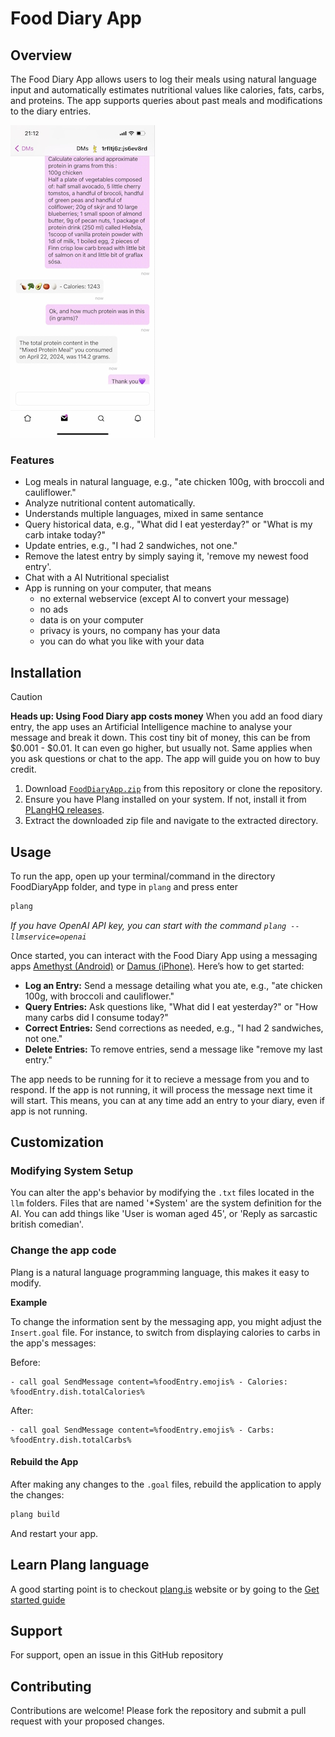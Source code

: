 # Food Diary App

## Overview
The Food Diary App allows users to log their meals using natural language input and automatically estimates nutritional values like calories, fats, carbs, and proteins. The app supports queries about past meals and modifications to the diary entries.

![Using Food Diary app on mobile](./usage.jpg)

### Features
- Log meals in natural language, e.g., "ate chicken 100g, with broccoli and cauliflower."
- Analyze nutritional content automatically.
- Understands multiple languages, mixed in same sentance
- Query historical data, e.g., "What did I eat yesterday?" or "What is my carb intake today?"
- Update entries, e.g., "I had 2 sandwiches, not one."
- Remove the latest entry by simply saying it, 'remove my newest food entry'.
- Chat with a AI Nutritional specialist 
- App is running on your computer, that means
    - no external webservice (except AI to convert your message)
    - no ads
    - data is on your computer
    - privacy is yours, no company has your data
    - you can do what you like with your data

## Installation


> [!CAUTION]
> **Heads up: Using Food Diary app costs money**
> When you add an food diary entry, the app uses an Artificial Intelligence machine to analyse your message and break it down. This cost tiny bit of money, this can be from $0.001 - $0.01. It can even go higher, but usually not. Same applies when you ask questions or chat to the app. The app will guide you on how to buy credit.

1. Download [`FoodDiaryApp.zip`](https://raw.githubusercontent.com/ingig/FoodDiaryApp/main/FoodDiaryApp.zip) from this repository or clone the repository.
2. Ensure you have Plang installed on your system. If not, install it from [PLangHQ releases](https://github.com/PLangHQ/plang/releases).
3. Extract the downloaded zip file and navigate to the extracted directory.

## Usage
To run the app, open up your terminal/command in the directory FoodDiaryApp folder, and type in `plang` and press enter

```bash
plang
```

_If you have OpenAI API key, you can start with the command `plang --llmservice=openai`_


Once started, you can interact with the Food Diary App using a messaging apps [Amethyst (Android)](https://play.google.com/store/apps/details?id=com.vitorpamplona.amethyst&hl=en&gl=US) or [Damus (iPhone)](https://apps.apple.com/us/app/damus/id1628663131). Here’s how to get started:

- **Log an Entry:** Send a message detailing what you ate, e.g., "ate chicken 100g, with broccoli and cauliflower."
- **Query Entries:** Ask questions like, "What did I eat yesterday?" or "How many carbs did I consume today?"
- **Correct Entries:** Send corrections as needed, e.g., "I had 2 sandwiches, not one."
- **Delete Entries:** To remove entries, send a message like "remove my last entry."

The app needs to be running for it to recieve a message from you and to respond. If the app is not running, it will process the message next time it will start. This means, you can at any time add an entry to your diary, even if app is not running.

## Customization

### Modifying System Setup
You can alter the app's behavior by modifying the `.txt` files located in the `llm` folders. Files that are named '*System' are the system definition for the AI. You can add things like 'User is woman aged 45', or 'Reply as sarcastic british comedian'. 

### Change the app code
Plang is a natural language programming language, this makes it easy to modify.

**Example**

To change the information sent by the messaging app, you might adjust the `Insert.goal` file. For instance, to switch from displaying calories to carbs in the app's messages:

Before:
```plang
- call goal SendMessage content=%foodEntry.emojis% - Calories: %foodEntry.dish.totalCalories%
```

After:
```plang
- call goal SendMessage content=%foodEntry.emojis% - Carbs: %foodEntry.dish.totalCarbs%
```

#### Rebuild the App
After making any changes to the `.goal` files, rebuild the application to apply the changes:
```bash
plang build
```
And restart your app.

## Learn Plang language
A good starting point is to checkout [plang.is](https://plang.is) website or by going to the [Get started guide](https://github.com/PLangHQ/plang/blob/main/Documentation/GetStarted.md)

## Support
For support, open an issue in this GitHub repository

## Contributing
Contributions are welcome! Please fork the repository and submit a pull request with your proposed changes.

